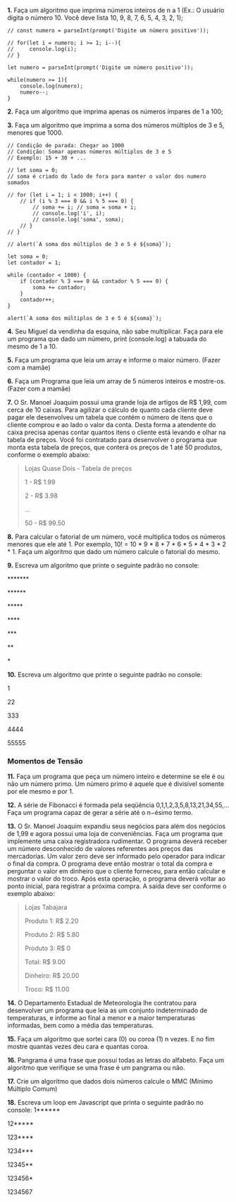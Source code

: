 **1.** Faça um algoritmo que imprima números inteiros de n a 1 (Ex.: O usuário digita o número 10. Você deve lista 10, 9, 8, 7, 6, 5, 4, 3, 2, 1);
```
// const numero = parseInt(prompt('Digite um número positivo'));

// for(let i = numero; i >= 1; i--){
//     console.log(i);
// }

let numero = parseInt(prompt('Digite um número positivo'));

while(numero >= 1){
    console.log(numero);
    numero--;
}
```

**2.** Faça um algoritmo que imprima apenas os números ímpares de 1 a 100;

**3.** Faça um algoritmo que imprima a soma dos números múltiplos de 3 e 5, menores que 1000.
```
// Condição de parada: Chegar ao 1000
// Condição: Somar apenas números múltiplos de 3 e 5
// Exemplo: 15 + 30 + ...

// let soma = 0;
// soma é criado do lado de fora para manter o valor dos numero somados

// for (let i = 1; i < 1000; i++) {     
    // if (i % 3 === 0 && i % 5 === 0) {
        // soma += i; // soma = soma + i;
        // console.log('i', i);
        // console.log('soma', soma);
    // }
// }

// alert(`A soma dos múltiplos de 3 e 5 é ${soma}`);

let soma = 0;
let contador = 1;

while (contador < 1000) {
    if (contador % 3 === 0 && contador % 5 === 0) {
        soma += contador;        
    }
    contador++;
}

alert(`A soma dos múltiplos de 3 e 5 é ${soma}`);
```

**4.** Seu Miguel da vendinha da esquina, não sabe multiplicar. Faça para ele um programa que dado um número, print (console.log) a tabuada do mesmo de 1 a 10.

**5.** Faça um programa que leia um array e informe o maior número. (Fazer com a mamãe)

**6.** Faça um Programa que leia um array de 5 números inteiros e mostre-os. (Fazer com a mamãe)

**7.** O Sr. Manoel Joaquim possui uma grande loja de artigos de R$ 1,99, com cerca de 10 caixas. Para agilizar o cálculo de quanto cada cliente deve pagar ele desenvolveu um tabela que contém o número de itens que o cliente comprou e ao lado o valor da conta. Desta forma a atendente do caixa precisa apenas contar quantos itens o cliente está levando e olhar na tabela de preços. Você foi contratado para desenvolver o programa que monta esta tabela de preços, que conterá os preços de 1 até 50 produtos, conforme o exemplo abaixo:

> Lojas Quase Dois - Tabela de preços
>
>
>1 - R$ 1.99
>
>2 - R$ 3.98
>
>...
>
>50 - R$ 99.50

**8.** Para calcular o fatorial de um número, você multiplica todos os números menores que ele até 1. Por exemplo, 10! = 10 * 9 * 8 * 7 * 6 * 5 * 4 * 3 * 2 * 1. Faça um algoritmo que dado um número calcule o fatorial do mesmo.

**9.** Escreva um algoritmo que printe o seguinte padrão no console:

\*\*\*\*\*\*\*

\*\*\*\*\*\*

\*\*\*\*\*

\*\*\*\*

\*\*\*

\*\*

\*

**10.** Escreva um algoritmo que printe o seguinte padrão no console:

1

22

333

4444

55555

### Momentos de Tensão

**11.** Faça um programa que peça um número inteiro e determine se ele é ou não um número primo. Um número primo é aquele que é divisível somente por ele mesmo e por 1.

**12.** A série de Fibonacci é formada pela seqüência 0,1,1,2,3,5,8,13,21,34,55,... Faça um programa capaz de gerar a série até o n−ésimo termo.

**13.** O Sr. Manoel Joaquim expandiu seus negócios para além dos negócios de 1,99 e agora possui uma loja de conveniências. Faça um programa que implemente uma caixa registradora rudimentar. O programa deverá receber um número desconhecido de valores referentes aos preços das mercadorias. Um valor zero deve ser informado pelo operador para indicar o final da compra. O programa deve então mostrar o total da compra e perguntar o valor em dinheiro que o cliente forneceu, para então calcular e mostrar o valor do troco. Após esta operação, o programa deverá voltar ao ponto inicial, para registrar a próxima compra. A saída deve ser conforme o exemplo abaixo:

>Lojas Tabajara 
>
>Produto 1: R$ 2.20
>
>Produto 2: R$ 5.80
>
>Produto 3: R$ 0
>
>Total: R$ 9.00
>
>Dinheiro: R$ 20.00
>
>Troco: R$ 11.00

**14.** O Departamento Estadual de Meteorologia lhe contratou para desenvolver um programa que leia as um conjunto indeterminado de temperaturas, e informe ao final a menor e a maior temperaturas informadas, bem como a média das temperaturas.

**15.** Faça um algoritmo que sortei cara (0) ou coroa (1) n vezes. E no fim mostre quantas vezes deu cara e quantas coroa.

**16.** Pangrama é uma frase que possui todas as letras do alfabeto. Faça um algoritmo que verifique se uma frase é um pangrama ou não.

**17.** Crie um algoritmo que dados dois números calcule o MMC (Mínimo Múltiplo Comum)

**18.** Escreva um loop em Javascript que printa o seguinte padrão no console:
1******

12*****

123****

1234***

12345**

123456*

1234567

